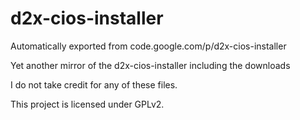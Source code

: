 # d2x-cios-installer
Automatically exported from code.google.com/p/d2x-cios-installer

Yet another mirror of the d2x-cios-installer including the downloads

I do not take credit for any of these files.

This project is licensed under GPLv2.
